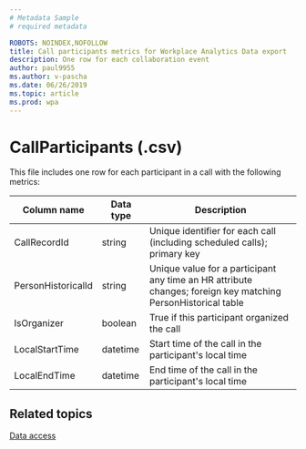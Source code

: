 ```yaml
---
# Metadata Sample
# required metadata

ROBOTS: NOINDEX,NOFOLLOW
title: Call participants metrics for Workplace Analytics Data export
description: One row for each collaboration event
author: paul9955
ms.author: v-pascha
ms.date: 06/26/2019
ms.topic: article
ms.prod: wpa
---
```


# CallParticipants (.csv)


This file includes one row for each participant in a call with the following metrics:

  
|Column name|Data type|Description|      
|-----------------|---------------|-----------------|      
| CallRecordId | string | Unique identifier for each call (including scheduled calls); primary key  |
| PersonHistoricalId | string | Unique value for a participant any time an HR attribute changes; foreign key matching PersonHistorical table |
| IsOrganizer | boolean | True if this participant organized the call |
| LocalStartTime | datetime | Start time of the call in the participant's local time |
| LocalEndTime | datetime | End time of the call in the participant's local time |

## Related topics

[Data access](./data-access.md)
